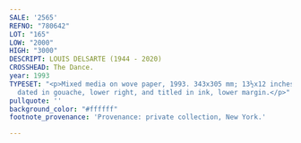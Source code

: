 ```yaml
---
SALE: '2565'
REFNO: "780642"
LOT: "165"
LOW: "2000"
HIGH: "3000"
DESCRIPT: LOUIS DELSARTE (1944 - 2020)
CROSSHEAD: The Dance.
year: 1993
TYPESET: "<p>Mixed media on wove paper, 1993. 343x305 mm; 13½x12 inches. Signed and
  dated in gouache, lower right, and titled in ink, lower margin.</p>"
pullquote: ''
background_color: "#ffffff"
footnote_provenance: 'Provenance: private collection, New York.'

---
```

